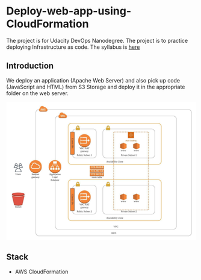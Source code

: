 # Deploy-web-app-using-CloudFormation

The project is for Udacity DevOps Nanodegree. The project is to practice deploying Infrastructure as code. The syllabus is [here](https://d20vrrgs8k4bvw.cloudfront.net/documents/en-US/Cloud+DevOps+Nanodegree+program+Syllabus.pdf)

## Introduction

We deploy an application (Apache Web Server) and also pick up code (JavaScript and HTML) from S3 Storage and deploy it in the appropriate folder on the web server.

![diagram](./udagram-diagram.jpeg)

## Stack

- AWS CloudFormation
